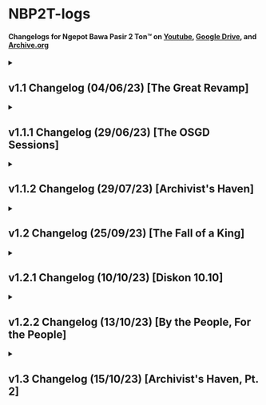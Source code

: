 # NBP2T-logs

#### Changelogs for Ngepot Bawa Pasir 2 Ton™ on [Youtube](https://www.youtube.com/playlist?list=PLgPPq_siGJwJ0YzFQI2p7lJtnqYy6A7Ij), [Google Drive](https://drive.google.com/drive/folders/1-8_wOOYFYgYm4K1Sq37ayXA5b4ORpDPf?usp=drive_link), and [Archive.org](https://archive.org/details/NBP2T)

<details>
  <summary><h2>v1.1 Changelog (04/06/23) [The Great Revamp]</h2></summary>

  
  <h3>TL;DR</h3>
  
  - **Revamped 30+ Songs** (changed to their respective original remixers instead of reposters)
  - **Restored some songs** from deletion  
  - **Sort from newest** (I forgot to add this for the longest time)
  - **Fully archiving most of the mp3s** alongside crediting their original remixers (almost 2gb and will upload sometimes later perhaps)
  - **Removed weird and shit songs** you won't remember either way
  
  

<details>
    <summary><h3>Full changelog</h3></summary>

  #### Re-added removed songs
  - Re-added **Hiding Hala Haiding** by **DJ Jimmy On the Mix**
  - Re-added **DJ Terpikat Barakatak** by **Taufiq Akmal**
  - Re-added **I Love Mama Mantu**
  - Re-added **Kimi No Toriko** by **DJ Desa**
  - Re-added **DJ Papa Muda**
  - Re-added **DJ Play Date** along with its original remixer
  - Re-added **DJ Gam Gam Piri** along with its original remixer
  - Re-added **Meneketehe Phonk**
  - Re-added **Jerawat Rindu** (you know which song this is when you listen to it)
  - Re-added **DJ Ubur Ubur** (indihome paket phoenix full ver)
  - Re-added **DJ Good Life x Ela Ela**
  - Re-added **DJ Mari Bercinta** (atas artis bawah gratis)
  - Re-added **DJ Let Me Down Slowly**
  - Re-added **DJ Tanti Pargoy Preminim** (x Tremor)
  - Re-added **DJ Lo Mati Gue Party x Lagu Untukmu**
  and a lot more but I'm too lazy to write all of them

  #### Added More Viral Songs
  - Added **I Wanna Get High x Sepahit Topi Miring**
  - Added **Melody Keju Joget Pragos**

  #### Misc. Additions
  - **Added Runtah from IMP ID** because I misinputed the old Runtah
  - **Added As If It's Your Last x Cupid** because I wanted to piss Hasan off
  - **Added DJ Derniere Danse** because Hasan likes Indila and I wanted to piss him off again
  - **Added a better version of DJ Aku Merindu** because 
    - a. Old one got privated 
    - b. I wanted to piss off my dad
  - **Added original Meneketehe** because it sounds like a jedag jedug already
  - **Added new DJ Heat Waves**, but it seems to be muted and copystriked
  - **Changed DJ New Rules** because the old one was ass
  - **Now sorted from newest first** and new videos will now always go on top
  - **Backed up all the currently existing songs** in the playlist. I will later upload it to a hosting site.
</details>
 </details>


<details>
  <summary><h2>v1.1.1 Changelog (29/06/23) [The OSGD Sessions]</h2></summary>

<h3>TL;DR</h3>

  - **Added some new songs, some coming from <a href="https://www.youtube.com/watch?v=DCJJ350Bmm4">OSGDmemes' DJ Set Session</a>** 
  - **Added the oldest available upload of DJ Rindu Semalam**, but I doubt that it's the original remixer.

<details>
  <summary><h3>Full changelog</h3></summary>

  #### New Songs
  - **Added Cikicikibambam x Amor Probido** ((welot kang copet))
  - **Added DJ She Doesn't Mind**
  - **Added Pernikahan Dini (Sped Up)** (thanks for the submission from my sister)
  - **Added Di Reject (Sped Up)** (again, thanks for the submission from my sister)
  - **Added DJ Wiro Sableng**
  - **Added DJ Emang Kamu Dasar Lonte Bajingan** (submission by @onepip on Discord)
  - **Added** the correct **DJ Kill Bill**
  - **Added DJ Aku Di Matamu**
  - **Added DJ Aw Aw Aw**
  - **Added DJ Kisses Back**
 
  </details>
</details>

<details>
  <summary><h2>v1.1.2 Changelog (29/07/23) [Archivist's Haven]</h2></summary>

<h3>TL;DR</h3>

  - **Uploaded the archived songs to Google Drive.** Might contain songs deleted from the playlist. Check it out <a href="https://drive.google.com/drive/folders/1-8_wOOYFYgYm4K1Sq37ayXA5b4ORpDPf?usp=drive_link">here<a/>.
  - **Re-added 2 deleted songs and added 3 new songs.** 

<details>
  <summary><h3>Full changelog</h3></summary>

  #### Uploaded the JJ Archive to Google Drive
   Named it the "ETS2 Radio" because I use these songs during delivery in ETS2.  
   Folder will auto-update so I don't have to worry about reuploading stuff  
   [Free to download, btw](https://drive.google.com/drive/folders/1-8_wOOYFYgYm4K1Sq37ayXA5b4ORpDPf?usp=drive_link)
  

  #### New songs
  - **Added DJ Papa Americano** from **Exel Sack** the big boy
  - **Added DJ Luffy Thai Remix** (this was actually an old submission I never got to add)
  - **Added DJ Hamil Duluan x Soulja Boy** (youuuuuuu)
  - **Added DJ She Doesn't Mind**, this time from **Djremix Thai**

  #### Re-added removed songs
  - Re-added **Mak Lemak Lemak** but now it's the original remixer
  - Re-added **DJ Sweet Little Bumblebee** by **Adit Fvnky Rmx**
  - Re-added **DJ Gafarastyle Jungle Dutch**
  </details>
</details>


<details>
  <summary><h2>v1.2 Changelog (25/09/23) [The Fall of a King]</h2></summary>

<h3>TL;DR</h3>

  - **First huge revamp of the playlist!!!** Sadly not a good one.
  - **Re-added some songs and added new songs.** One of them is a pretty well known club banger. 

<details>
  <summary><h3>Full changelog</h3></summary>

  #### Huge Revamp! DJ Mbon Mbon songs are all gone!
  Much as I'm sad to announce this, it seems that DJ Mbon Mbon's channel has been deleted and/or taken down.     
  All of his songs are still available on the [Google Drive](https://drive.google.com/drive/folders/1-8_wOOYFYgYm4K1Sq37ayXA5b4ORpDPf?usp=drive_link) though.   
  You're always in our hearts, DJ Mbon Mbon.

  #### New songs
  - **Added Peggy Gou - Nanana (Koplo Is Me Remix)**
  - **Added DJ In The Stars** by **DJ Komang**
  - **Added DJ Gratata** by **DJ Cantik**
  - **Added Sahara** by Whisnu Santika (WELCOME TO SAHARA B**CH)


  #### Re-added removed songs
  - Re-added **DJ Skibidi Bom** by the original remixer, **Dede Kelvin**
  - Re-added **DJ Booty Call x Super Freaky Girl** by **RYAN TMR**
  - Re-added **DJ Bukan Cinta 1 atau 2** by **Ucil Fvnky**
  - Re-added **DJ Joget Keju Pragos** by **Unyil Funky**
  - Re-added **Kutukan Mantan** by **Lusiana Malala** (I wrongly added a reupload previously) ((huge thanks to **@officialyaperson** in Discord for reminding me))
 
  </details>
</details>


<details>
  <summary><h2>v1.2.1 Changelog (10/10/23) [Diskon 10.10]</h2></summary>

<h3>TL;DR</h3>

  - ~~**Discount Time!!!**~~ Just kidding, there is no such thing as a discount in the playlist.  
  - **Re-added some deleted songs and added lots of new songs.**
  - **BROUGHT A LOST MEDIA FROM THE DEAD.** Like seriously, it took me almost a year to find this song and it came back like nothing had happened. 

<details>
  <summary><h3>Full changelog</h3></summary>

  #### Resurrected a lost media!
  I'm not exaggerating when I say that this was the hardest one to find.  
  It took me about 8 months to find before this song resurfaced in the web archive.  
  Anyways, probably will reupload on my channel (or not, because the last time I've seen this song, it was being copystriked)  

  Oh. Yeah. Forgot to tell you. It's **Care Bebek** from **DJ ERKA**.

  #### New songs
  - **Added DJ Corona** (this is peak humor according to Indonesians in 2023)
  - **Added DJ Campina** by **DJ Wahyu RMX**
  - **Added Pantun Janda** by **Muqadam** (this wasn't a DJ song but I figured it was enough of a banger that I need to include this here)
  - **Added Ikan Dalam Kolam** by **Muqadam** (same reason as above)
  - **Added DJ Bernyanyi** by **Ramuji Akmal Sadega**
  - **Added DJ Die For You** by **Raymondphilipus** (turns out not as bad as I thought)
  - **Added DJ Skibidi Bom**, this time from **Hendy Adji**
  - **Added DJ Paket Ashiap** by **Jay Stefan**
  - **Added DJ Japanese Goblin x Jedag Jedug Preman** by **Afrian AF** (I swear I hate this song so much)
  - **Added Move Your Body x Pak Cepak Jeder** by **Unyil 12 Remix**
  - **Added Bila Tiba (Funkot Remix)** by **Adhyarta Funkot**

  #### Re-added removed songs
  - Re-added **DJ Untuk Pengisi Hatiku** by the original remixer, **DJ Komang Rimex**
  - Re-added **DJ Chica Loca** by **Zein Fvnky**
  - Re-added **Jedag Jedug Preman** by **Afrian AF** because for some reason the old one got taken down
 
  </details>
</details>

<details>
  <summary><h2>v1.2.2 Changelog (13/10/23) [By the People, For the People]</h2></summary>

<h3>TL;DR</h3>

  - **Submissions! Fun!** Like, really. You guys are doing me a huge favor here by curating this playlist with y'all's taste.  
    I can't curate every single song ever (and I might be oblivious to some of the songs you folks listen to), so by submitting songs,  
    you guys are helping me a huge lot over this playlist. Thank you again.

<details>
  <summary><h3>Full changelog</h3></summary>
  
  #### Song Submissions!!! (I'm so happy if you can't tell)
  - **Added DJ Cikini ke Gondangdia** by **Nabih Fvnky** (thanks to **@accamaw** on Discord for reminding me that this song exists) ((actually no thanks because i hated this song so much))
  - **Added DJ Persija OT** by **DJ FAKHRI** (again, huge thanks to **@accamaw**) ((this is even worse))
  - **Added DJ Pergi Pagi Pulang Pagi** by **Fikri Asia** (thanks to my sister for the submission) ((i legitimately forgot this song exists even though i listened to it live weeks prior))
  - **Added DJ Karna Su Sayang** by **Mocil Fvnky** (submission by **@officialyaperson** on Discord)
  - **Added DJ Malam Pagi x Hamil Duluan** by **Lil Mizan** (another submission by **@officialyaperson**)
  - **Added Kutukan Mantan**, but this time it's from **Angelbert Rap** (yet another gacor submission by **@officialyaperson**)
  - **Added DJ Hadal Ahbek** by **DJ Tebang** (courtesy of **@truejune.** on Discord, thanks a lot homeboy)
  - **Added DJ Ci Ciro Ciro Funkot (Slowed + Reverb)** by **Randa Prasetyo** (such a banger submission were made by **@fardan.** on Discord)
  - **Added DJ Ya Odna (Slowed + Reverb)** by **SAEE RMX** (once again, a submission from **@fardan.**)
  - **Added DJ Penjaga Hati House** by **Rumah Baja** (a very unexpected submission from **@deedzz.**, dude knows what's music to my ears)

Hit me up anywhere if you want to submit anything. Mostly Discord @andiama and Instagram [@pictureswithaiden](https://www.instagram.com/pictureswithaiden/).
 
  </details>
</details>

<details>
  <summary><h2>v1.3 Changelog (15/10/23) [Archivist's Haven, Pt. 2]</h2></summary>

<h3>TL;DR</h3>

  - **Archive.org backups!** Peep it over [here](https://archive.org/details/NBP2T)
  - **Added correct metadatas for the Google Drive backup** (and subsequently Archive.org)
  - **Revamped and added some songs following the addition of correct metadata** including 1 lost media restored out of my curiosity

<details>
  <summary><h3>Full changelog</h3></summary>
  
  #### Archive.org backup
  Let's hope this one stays up forever. I really don't want to leave these songs unattended with my GDrive because Google could do anything if they wanted to.  
  Better safe than sorry, right? Anyways this would probably be updated every few weeks or months.  
  I don't have the time to attend it everytime I download new songs.  
  [Always free to download, of course](https://archive.org/details/NBP2T)

  #### Correct metadatas(!)
  Sorry for neglecting this for the longest time.  
  Pretty dumb to think that I can rename filenames but can't change the filename into metadata tags.
  Anyways, updates already pushed to the Google Drive and Archive.org backups (sadly not available for YouTube but oh well)

  #### Revamped and replaced songs
  - Replaced **DJ Untuk Pengisi Hatiku x Mama Muda** with the original one. Turns out it was called **Ku Tak Akan Bersuara x Mama Muda**. My bad.
  - Added the original **DJ De Ra Go** (which was made by **Noka AxL**) without removing the sped up one.
  - Replaced **DJ Hei Apa Apa x Tak Tak Tik Tik** by **Donny Fernanda** (sorry the original name was very vulgar I had to change it a little)
  - Replaced **DJ Hooh Tenan x Ente Kadang Kadang** with the original remixer, **Mirza Mohamad**
  - Replaced **DJ Pak Wong Vong** reupload with the one from **DJ Hengky**
  - Added **DJ Rungkad** by **Dhea Angela** without removing the sped up version.
  - Replaced **DJ Israel Babi** into an extended one. Thank you, **Unknown** on YT.
  - Replaced **DJ Perawan Desa** with the [hopefully] original one.
  - Replaced **DJ Domba Kuring** with another reuploaded one. Let's just hope this one holds.
  - Replaced **DJ Realme** with a full version one where **Ikky Pahlevii** remixes other ringtones too

  #### More submissions
  - **Added DJ Jujur Sa Su Bilang** by **༒•MAYKEL MANTOW•༒** (no im not joking thats his youtube username)
  - **Added DJ Wheels On The Bus Cocomelon** by **DJ Tebang** (submission by me) ((this was so far the worst joke submission ever made))
  - **Added DJ I Just Can't** by **Kevin Rater** (submission by **@fardan.**)
  - **Added DJ As If It's Your Last** by **Nopal Kiky** (submission by **@truejune.**)
  - **Re-added DJ It's Only Me** after missing for over a year. Thank you, **Yoga BeatMap** I had so much trouble looking for your content. 


  </details>
</details>
